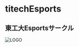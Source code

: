 # titechEsports 
## 東工大Esportsサークル

![LOGO](https://raw.githubusercontent.com/titechEsports/titechEsports/main/t%CE%A3ch%20LOGO.png "LOGO")
